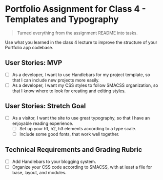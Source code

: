 # Portfolio Assignment for Class 4 - Templates and Typography

> Turned everything from the assignment README into tasks.

Use what you learned in the class 4 lecture to improve the structure of your Portfolio app codebase.

## User Stories: MVP
- [ ] As a developer, I want to use Handlebars for my project template, so that I can include new projects more easily.
- [ ] As a developer, I want my CSS styles to follow SMACSS organization, so that I know where to look for creating and editing styles.

## User Stories: Stretch Goal
- [ ] As a visitor, I want the site to use great typography, so that I have an enjoyable reading experience.
  - [ ] Set up your h1, h2, h3 elements according to a type scale.
  - [ ] Include some good fonts, that work well together.

## Technical Requirements and Grading Rubric
 - [ ] Add Handlebars to your blogging system.
 - [ ] Organize your CSS code according to SMACSS, with at least a file for base, layout, and modules.
